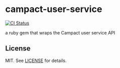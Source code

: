 # campact-user-service
[![CI Status](https://github.com/controlshift/campact-user-service/actions/workflows/ci.yml/badge.svg)](https://github.com/controlshift/campact-user-service/actions/workflows/ci.yml)

a ruby gem that wraps the Campact user service API

## License

MIT. See [LICENSE](LICENSE) for details.
